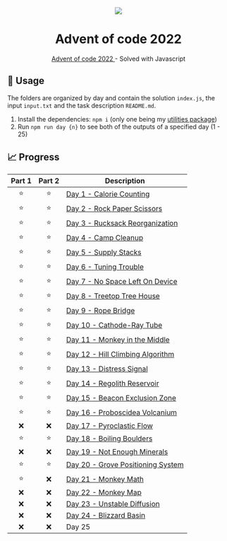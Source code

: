 <div align="center">
  <img src="https://user-images.githubusercontent.com/36193643/205037212-6cda9883-ce91-4e85-9121-885047ae5b13.png" />
</div>

<h1 align=center>Advent of code 2022</h1>
<p align=center>
  <a href="https://adventofcode.com/"> Advent of code 2022 </a> - Solved with Javascript
</p>

## 🚀 Usage

The folders are organized by day and contain the solution `index.js`, the input `input.txt` and the task description `README.md`.

1. Install the dependencies: `npm i` (only one being my [utilities package](https://github.com/MatijaNovosel/matija-utils))
2. Run `npm run day {n}` to see both of the outputs of a specified day (1 - 25)

## 📈 Progress

| Part 1 | Part 2 | Description                                                                                                                                  |
| :----: | :----: | -------------------------------------------------------------------------------------------------------------------------------------------- |
|   ⭐   |   ⭐   | [Day 1 - Calorie Counting](https://github.com/MatijaNovosel/advent-of-code-2022/tree/master/01%20-%20Calorie%20Counting)                     |
|   ⭐   |   ⭐   | [Day 2 - Rock Paper Scissors](https://github.com/MatijaNovosel/advent-of-code-2022/tree/master/02%20-%20Rock%20Paper%20Scissors)             |
|   ⭐   |   ⭐   | [Day 3 - Rucksack Reorganization](https://github.com/MatijaNovosel/advent-of-code-2022/tree/master/03%20-%20Rucksack%20Reorganization)       |
|   ⭐   |   ⭐   | [Day 4 - Camp Cleanup](https://github.com/MatijaNovosel/advent-of-code-2022/tree/master/04%20-%20Camp%20Cleanup)                             |
|   ⭐   |   ⭐   | [Day 5 - Supply Stacks](https://github.com/MatijaNovosel/advent-of-code-2022/tree/master/05%20-%20Supply%20Stacks)                           |
|   ⭐   |   ⭐   | [Day 6 - Tuning Trouble](https://github.com/MatijaNovosel/advent-of-code-2022/tree/master/06%20-%20Tuning%20Trouble)                         |
|   ⭐   |   ⭐   | [Day 7 - No Space Left On Device](https://github.com/MatijaNovosel/advent-of-code-2022/tree/master/07%20-%20No%20Space%20Left%20On%20Device) |
|   ⭐   |   ⭐   | [Day 8 - Treetop Tree House](https://github.com/MatijaNovosel/advent-of-code-2022/tree/master/08%20-%20Treetop%20Tree%20House)               |
|   ⭐   |   ⭐   | [Day 9 - Rope Bridge](https://github.com/MatijaNovosel/advent-of-code-2022/tree/master/09%20-%20Rope%20Bridge)                               |
|   ⭐   |   ⭐   | [Day 10 - Cathode-Ray Tube](https://github.com/MatijaNovosel/advent-of-code-2022/tree/master/10%20-%20Cathode-Ray%20Tube)                    |
|   ⭐   |   ⭐   | [Day 11 - Monkey in the Middle](https://github.com/MatijaNovosel/advent-of-code-2022/tree/master/11%20-%20Monkey%20in%20the%20Middle)        |
|   ⭐   |   ⭐   | [Day 12 - Hill Climbing Algorithm](https://github.com/MatijaNovosel/advent-of-code-2022/tree/master/12%20-%20Hill%20Climbing%20Algorithm)    |
|   ⭐   |   ⭐   | [Day 13 - Distress Signal](https://github.com/MatijaNovosel/advent-of-code-2022/tree/master/13%20-%20Distress%20Signal)                      |
|   ⭐   |   ⭐   | [Day 14 - Regolith Reservoir](https://github.com/MatijaNovosel/advent-of-code-2022/tree/master/14%20-%20Regolith%20Reservoir)                |
|   ⭐   |   ⭐   | [Day 15 - Beacon Exclusion Zone](https://github.com/MatijaNovosel/advent-of-code-2022/tree/master/15%20-%20Beacon%20Exclusion%20Zone)        |
|   ⭐   |   ⭐   | [Day 16 - Proboscidea Volcanium](https://github.com/MatijaNovosel/advent-of-code-2022/tree/master/16%20-%20Proboscidea%20Volcanium)          |
|   ❌   |   ❌   | [Day 17 - Pyroclastic Flow](https://github.com/MatijaNovosel/advent-of-code-2022/tree/master/17%20-%20Pyroclastic%20Flow)                    |
|   ⭐   |   ⭐   | [Day 18 - Boiling Boulders](https://github.com/MatijaNovosel/advent-of-code-2022/tree/master/18%20-%20Boiling%20Boulders)                    |
|   ❌   |   ❌   | [Day 19 - Not Enough Minerals](https://github.com/MatijaNovosel/advent-of-code-2022/tree/master/19%20-%20Not%20Enough%20Minerals)            |
|   ⭐   |   ⭐   | [Day 20 - Grove Positioning System](https://github.com/MatijaNovosel/advent-of-code-2022/tree/master/20%20-%20Grove%20Positioning%20System)  |
|   ⭐   |   ❌   | [Day 21 - Monkey Math](https://github.com/MatijaNovosel/advent-of-code-2022/tree/master/21%20-%20Monkey%20Math)                              |
|   ❌   |   ❌   | [Day 22 - Monkey Map](https://github.com/MatijaNovosel/advent-of-code-2022/tree/master/22%20-%20Monkey%20Map)                                |
|   ❌   |   ❌   | [Day 23 - Unstable Diffusion](https://github.com/MatijaNovosel/advent-of-code-2022/tree/master/23%20-%20Unstable%20Diffusion)                |
|   ❌   |   ❌   | [Day 24 - Blizzard Basin](https://github.com/MatijaNovosel/advent-of-code-2022/tree/master/24%20-%20Blizzard%20DBasin)                       |
|   ❌   |   ❌   | Day 25                                                                                                                                       |
